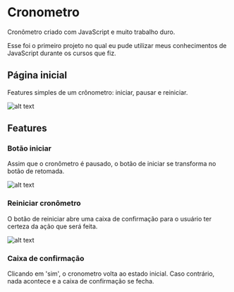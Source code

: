 # Cronometro

Cronômetro criado com JavaScript e muito trabalho duro.

Esse foi o primeiro projeto no qual eu pude utilizar meus conhecimentos de JavaScript durante os cursos que fiz.


## Página inicial

Features simples de um crônometro: iniciar, pausar e reiniciar.

![alt text](https://i.imgur.com/ool4l0j.png)

## Features

### Botão iniciar
Assim que o cronômetro é pausado, o botão de iniciar se transforma no botão de retomada.

![alt text](https://i.imgur.com/8iGlJc9.png)

### Reiniciar cronômetro
O botão de reiniciar abre uma caixa de confirmação para o usuário ter certeza da ação que será feita.

![alt text](https://i.imgur.com/lAMkqrW.png)

### Caixa de confirmação
Clicando em 'sim', o cronometro volta ao estado inicial. Caso contrário, nada acontece e a caixa de confirmação se fecha.
